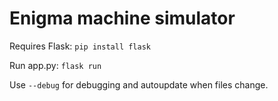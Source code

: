 # Enigma machine simulator

Requires Flask: `pip install flask`

Run app.py: `flask run`

Use `--debug` for debugging and autoupdate when files change.
